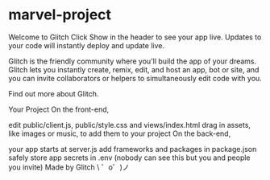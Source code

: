 # marvel-project

Welcome to Glitch
Click Show in the header to see your app live. Updates to your code will instantly deploy and update live.

Glitch is the friendly community where you'll build the app of your dreams. Glitch lets you instantly create, remix, edit, and host an app, bot or site, and you can invite collaborators or helpers to simultaneously edit code with you.

Find out more about Glitch.

Your Project
On the front-end,

edit public/client.js, public/style.css and views/index.html
drag in assets, like images or music, to add them to your project
On the back-end,

your app starts at server.js
add frameworks and packages in package.json
safely store app secrets in .env (nobody can see this but you and people you invite)
Made by Glitch
\ ゜o゜)ノ
